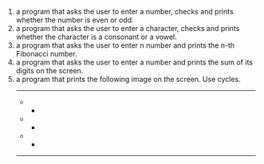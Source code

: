 1. a program that asks the user to enter a number, checks and prints whether the number is even or odd.
2. a program that asks the user to enter a character, checks and prints whether the character is a consonant or a vowel.
3. a program that asks the user to enter n number and prints the n-th Fibonacci number.
4. a program that asks the user to enter a number and prints the sum of its digits on the screen.
5. a program that prints the following image on the screen. Use cycles.
    *****
    *   *
    *   *
    *   *
    *****